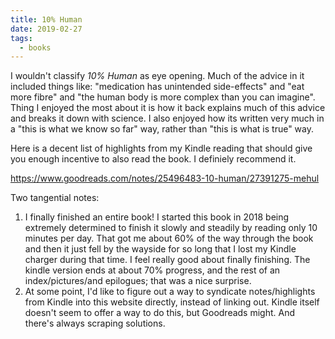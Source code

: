 ```yaml
---
title: 10% Human
date: 2019-02-27
tags:
  - books
---
```


I wouldn't classify _10% Human_ as eye opening. Much of the advice in it included things like:
"medication has unintended side-effects" and "eat more fibre" and "the human body is more
complex than you can imagine". Thing I enjoyed the most about it is how it back explains
much of this advice and breaks it down with science. I also enjoyed how its written
very much in a "this is what we know so far" way, rather than "this is what is true" way.

Here is a decent list of highlights from my Kindle reading that should give you enough incentive
to also read the book. I definiely recommend it.

<https://www.goodreads.com/notes/25496483-10-human/27391275-mehul>

Two tangential notes:

1. I finally finished an entire book! I started this book in 2018 being extremely determined
   to finish it slowly and steadily by reading only 10 minutes per day. That got me about 60% of the
   way through the book and then it just fell by the wayside for so long that I lost my Kindle charger
   during that time. I feel really good about finally finishing. The kindle version ends at about 70%
   progress, and the rest of an index/pictures/and epilogues; that was a nice surprise.
2. At some point, I'd like to figure out a way to syndicate notes/highlights from Kindle into this
   website directly, instead of linking out. Kindle itself doesn't seem to offer a way to do this,
   but Goodreads might. And there's always scraping solutions.
